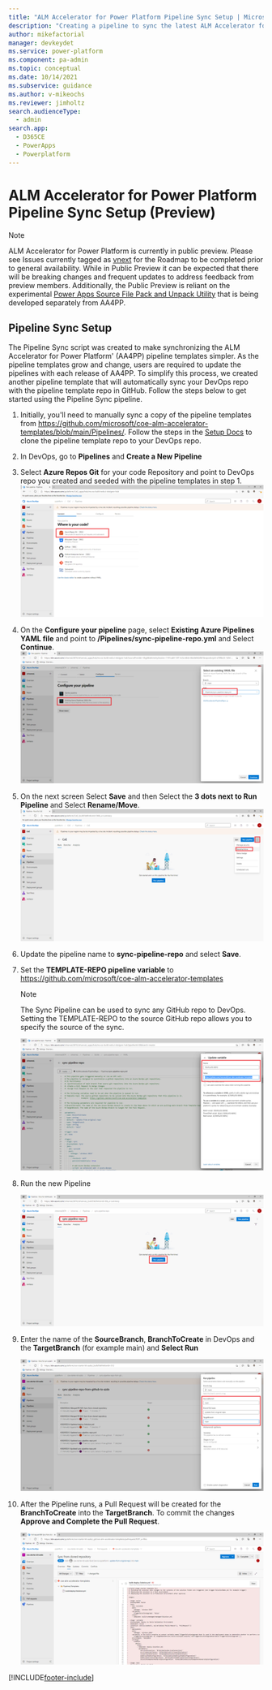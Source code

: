 ```yaml
---
title: "ALM Accelerator for Power Platform Pipeline Sync Setup | MicrosoftDocs"
description: "Creating a pipeline to sync the latest ALM Accelerator for Power Platform pipeline templates to your DevOps repository."
author: mikefactorial
manager: devkeydet
ms.service: power-platform
ms.component: pa-admin
ms.topic: conceptual
ms.date: 10/14/2021
ms.subservice: guidance
ms.author: v-mikeochs
ms.reviewer: jimholtz
search.audienceType: 
  - admin
search.app: 
  - D365CE
  - PowerApps
  - Powerplatform
---
```

# ALM Accelerator for Power Platform Pipeline Sync Setup (Preview)

> [!NOTE]
> ALM Accelerator for Power Platform is currently in public preview. Please see Issues currently tagged as [vnext](https://github.com/microsoft/coe-starter-kit/issues?q=is%3Aopen+is%3Aissue+label%3Aalm-accelerator+label%3Avnext) for the Roadmap to be completed prior to general availability. While in Public Preview it can be expected that there will be breaking changes and frequent updates to address feedback from preview members. Additionally, the Public Preview is reliant on the experimental [Power Apps Source File Pack and Unpack Utility](https://github.com/microsoft/PowerApps-Language-Tooling) that is being developed separately from AA4PP.

## Pipeline Sync Setup

The Pipeline Sync script was created to make synchronizing the ALM Accelerator for Power Platform' (AA4PP) pipeline templates simpler. As the pipeline templates grow and change, users are required to update the pipelines with each release of AA4PP. To simplify this process, we created another pipeline template that will automatically sync your DevOps repo with the pipeline template repo in GitHub. Follow the steps below to get started using the Pipeline Sync pipeline.

1. Initially, you'll need to manually sync a copy of the pipeline templates from <https://github.com/microsoft/coe-alm-accelerator-templates/blob/main/Pipelines/>. Follow the steps in the [Setup Docs](setup-almacceleratorpowerplatform.md#clone-the-yaml-pipelines-from-github-to-your-azure-devops-instance) to clone the pipeline template repo to your DevOps repo.

1. In DevOps, go to **Pipelines** and **Create a New Pipeline**

1. Select **Azure Repos Git** for your code Repository and point to DevOps repo you created and seeded with the pipeline templates in step 1.
   ![Select Azure Repos Git in "Where is your code?" dialog](media/almacceleratorpowerplatform-components/image-b27c7dc5-7fe7-449f-99bc-73b9b351cc94.png)

1. On the **Configure your pipeline** page, select **Existing Azure Pipelines YAML file** and point to **/Pipelines/sync-pipeline-repo.yml** and Select **Continue**.
   ![Select Existing Azure Pipelines YAML file in "Configure your pipeline" dialog](media/setup-almacceleratorpowerplatform-pipeline-sync/image-20210524091622017.png)

1. On the next screen Select **Save** and then Select the **3 dots next to Run Pipeline** and Select **Rename/Move**.
   ![Rename/move pipeline after Save](media/almacceleratorpowerplatform-components/image-c4e3cc16-3abd-453b-a420-9366ef587e8c.png)

1. Update the pipeline name to **sync-pipeline-repo** and select **Save**.

1. Set the **TEMPLATE-REPO pipeline variable** to <https://github.com/microsoft/coe-alm-accelerator-templates>

   > [!NOTE]
   > The Sync Pipeline can be used to sync any GitHub repo to DevOps. Setting the TEMPLATE-REPO to the source GitHub repo allows you to specify the source of the sync.

   ![Update TEMPLATE-REPO pipeline variable with url of GitHub repo](media/setup-almacceleratorpowerplatform-pipeline-sync/image-20210524095158923.png)

1. Run the new Pipeline

   ![Select Run pipeline to test](media/setup-almacceleratorpowerplatform-pipeline-sync/image-20210524091948116.png)

1. Enter the name of the **SourceBranch**, **BranchToCreate** in DevOps and the **TargetBranch** (for example main) and **Select Run**

   ![Enter SourceBranch, BranchToCreate and TargetBranch as parameters to run the pipeline](media/setup-almacceleratorpowerplatform-pipeline-sync/image-20210524101705475.png)

1. After the Pipeline runs, a Pull Request will be created for the **BranchToCreate** into the **TargetBranch**. To commit the changes **Approve and Complete the Pull Request**.

   ![Verify the Pull Request created and select Approve / Complete](media/setup-almacceleratorpowerplatform-pipeline-sync/image-20210524102603951.png)

[!INCLUDE[footer-include](../../includes/footer-banner.md)]
